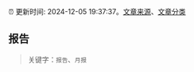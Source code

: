 :alarm_clock: 更新时间: 2024-12-05 19:37:37。[文章来源](/README.md)、[文章分类](/TAGS.md)

## 报告


> 关键字：`报告`、`月报`



